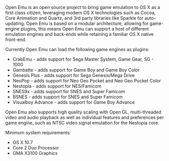 Open Emu is an open source project to bring game emulation to OS X as a first class citizen, leveraging modern OS X technologies such as Cocoa, Core Animation and Quartz, and 3rd party libraries like Sparkle for auto-updating. Open Emu is based on a modular architecture, allowing for game-engine plugins, this means Open Emu can support a host of different emulation engines and back-ends while retaining a familiar OS X native front-end. 

Currently Open Emu can load the following game engines as plugins:

* CrabEmu  - adds support for Sega Master System, Game Gear, SG - 1000
* Gambatte  - adds support for Game Boy and Game Boy Color
* Genesis Plus - adds support for Sega Genesis/Mega Drive
* NeoPop - adds support for Neo Geo Pocket and Neo Geo Pocket Color
* Nestopia - adds support for NES/Famicom
* SNES9x - adds support for SNES and Super Famicom
* BSNES - adds support for SNES and Super Famicom
* Visualboy Advance - adds support for Game Boy Advance

Open Emu also supports high quality scaling with Open GL, multi-threaded video and audio playback as well as individual features and preferences per game engine, such as NTSC video signal emulation for the Nestopia core.

Minimum system requirements:
* OS X 10.7
* Core 2 Duo Processor
* GMA X3100 Graphics